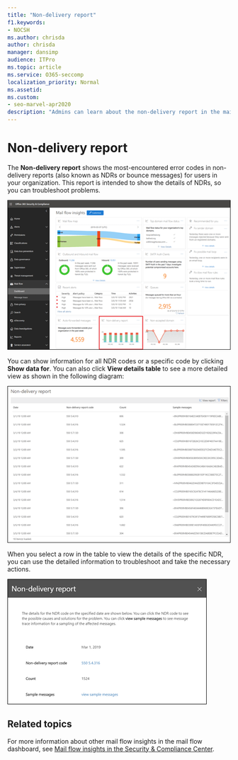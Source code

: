 ```yaml
---
title: "Non-delivery report"
f1.keywords:
- NOCSH
ms.author: chrisda
author: chrisda
manager: dansimp
audience: ITPro
ms.topic: article
ms.service: O365-seccomp
localization_priority: Normal
ms.assetid:
ms.custom:
- seo-marvel-apr2020
description: "Admins can learn about the non-delivery report in the mail flow dashboard in the Security & Compliance Center."
---
```


# Non-delivery report

The **Non-delivery report** shows the most-encountered error codes in non-delivery reports (also known as NDRs or bounce messages) for users in your organization. This report is intended to show the details of NDRs, so you can troubleshoot problems.

![The Non-delivery report in the mail flow dashboard in the Security & Compliance Center](../../media/non-delivery-report-selected.png)

You can show information for all NDR codes or a specific code by clicking **Show data for**. You can also click **View details table** to see a more detailed view as shown in the following diagram:

![View details table in the Non-delivery report](../../media/non-delivery-report-view-details-table.png)

When you select a row in the table to view the details of the specific NDR, you can use the detailed information to troubleshoot and take the necessary actions.

![Select a row in the details table in the Non-delivery report](../../media/non-delivery-report-details-table-select-row.png)

## Related topics

For more information about other mail flow insights in the mail flow dashboard, see [Mail flow insights in the Security & Compliance Center](mail-flow-insights-v2.md).
